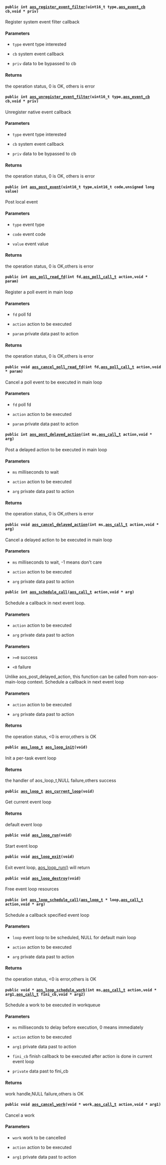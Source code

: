 #### `public int `[`aos_register_event_filter`](#yloop_8h_1ae3324303aa3a911b01709b8e5d106aa5)`(uint16_t type,`[`aos_event_cb`](#yloop_8h_1ae6cbb49016d564e65ca5338cb69d6185)` cb,void * priv)` 

Register system event filter callback

#### Parameters
* `type` event type interested 

* `cb` system event callback 

* `priv` data to be bypassed to cb

#### Returns
the operation status, 0 is OK, others is error

#### `public int `[`aos_unregister_event_filter`](#yloop_8h_1af2001a3071743d68d2f1c6ec151ce6f5)`(uint16_t type,`[`aos_event_cb`](#yloop_8h_1ae6cbb49016d564e65ca5338cb69d6185)` cb,void * priv)` 

Unregister native event callback

#### Parameters
* `type` event type interested 

* `cb` system event callback 

* `priv` data to be bypassed to cb

#### Returns
the operation status, 0 is OK, others is error

#### `public int `[`aos_post_event`](#yloop_8h_1ad5da1aeb283d518df00e420c0a9112b7)`(uint16_t type,uint16_t code,unsigned long value)` 

Post local event

#### Parameters
* `type` event type 

* `code` event code 

* `value` event value

#### Returns
the operation status, 0 is OK,others is error

#### `public int `[`aos_poll_read_fd`](#yloop_8h_1a3f457aa0c5536e9e87da66bc606e35cc)`(int fd,`[`aos_poll_call_t`](#yloop_8h_1a7f61fff1d584f548770634ff74b9542c)` action,void * param)` 

Register a poll event in main loop

#### Parameters
* `fd` poll fd 

* `action` action to be executed 

* `param` private data past to action

#### Returns
the operation status, 0 is OK,others is error

#### `public void `[`aos_cancel_poll_read_fd`](#yloop_8h_1a2dcdc7bf91430300946e0688ae3db02e)`(int fd,`[`aos_poll_call_t`](#yloop_8h_1a7f61fff1d584f548770634ff74b9542c)` action,void * param)` 

Cancel a poll event to be executed in main loop

#### Parameters
* `fd` poll fd 

* `action` action to be executed 

* `param` private data past to action

#### `public int `[`aos_post_delayed_action`](#yloop_8h_1a8a48d02d905c2d0c7d7768af7ac0a3d6)`(int ms,`[`aos_call_t`](#yloop_8h_1ad5156dbeffd3153f16cffed15f2a26fe)` action,void * arg)` 

Post a delayed action to be executed in main loop

#### Parameters
* `ms` milliseconds to wait 

* `action` action to be executed 

* `arg` private data past to action

#### Returns
the operation status, 0 is OK,others is error

#### `public void `[`aos_cancel_delayed_action`](#yloop_8h_1a7fe6a4f879719ee04d1a24c7f8c73486)`(int ms,`[`aos_call_t`](#yloop_8h_1ad5156dbeffd3153f16cffed15f2a26fe)` action,void * arg)` 

Cancel a delayed action to be executed in main loop

#### Parameters
* `ms` milliseconds to wait, -1 means don't care 

* `action` action to be executed 

* `arg` private data past to action

#### `public int `[`aos_schedule_call`](#yloop_8h_1a7016fd75f6deb04517416399dcbbd594)`(`[`aos_call_t`](#yloop_8h_1ad5156dbeffd3153f16cffed15f2a26fe)` action,void * arg)` 

Schedule a callback in next event loop.

#### Parameters
* `action` action to be executed 

* `arg` private data past to action 

#### Parameters
* `>=0` success 

* `<0` failure 

Unlike aos_post_delayed_action, this function can be called from non-aos-main-loop context. Schedule a callback in next event loop

#### Parameters
* `action` action to be executed 

* `arg` private data past to action

#### Returns
the operation status, <0 is error,others is OK

#### `public `[`aos_loop_t`](#yloop_8h_1a654b2a49d4665eeb1d24b1b2195de6a5)` `[`aos_loop_init`](#yloop_8h_1a19622d95d4b65bff57b549e9b8c93155)`(void)` 

Init a per-task event loop

#### Returns
the handler of aos_loop_t,NULL failure,others success

#### `public `[`aos_loop_t`](#yloop_8h_1a654b2a49d4665eeb1d24b1b2195de6a5)` `[`aos_current_loop`](#yloop_8h_1a0eafe54e0bba4d333828ae02533a28ba)`(void)` 

Get current event loop

#### Returns
default event loop

#### `public void `[`aos_loop_run`](#yloop_8h_1a67c03238fac573432b77b2a957fad2b9)`(void)` 

Start event loop

#### `public void `[`aos_loop_exit`](#yloop_8h_1aad0299c429ba51bfebff02e355773ad9)`(void)` 

Exit event loop, [aos_loop_run()](#yloop_8h_1a67c03238fac573432b77b2a957fad2b9) will return

#### `public void `[`aos_loop_destroy`](#yloop_8h_1abbca6051ca7795fb409a32677513635f)`(void)` 

Free event loop resources

#### `public int `[`aos_loop_schedule_call`](#yloop_8h_1afd6d962757a7b9facf290828ab9b5014)`(`[`aos_loop_t`](#yloop_8h_1a654b2a49d4665eeb1d24b1b2195de6a5)` * loop,`[`aos_call_t`](#yloop_8h_1ad5156dbeffd3153f16cffed15f2a26fe)` action,void * arg)` 

Schedule a callback specified event loop

#### Parameters
* `loop` event loop to be scheduled, NULL for default main loop 

* `action` action to be executed 

* `arg` private data past to action

#### Returns
the operation status, <0 is error,others is OK

#### `public void * `[`aos_loop_schedule_work`](#yloop_8h_1adeabf846886d65a22e1780e1060d725b)`(int ms,`[`aos_call_t`](#yloop_8h_1ad5156dbeffd3153f16cffed15f2a26fe)` action,void * arg1,`[`aos_call_t`](#yloop_8h_1ad5156dbeffd3153f16cffed15f2a26fe)` fini_cb,void * arg2)` 

Schedule a work to be executed in workqueue

#### Parameters
* `ms` milliseconds to delay before execution, 0 means immediately 

* `action` action to be executed 

* `arg1` private data past to action 

* `fini_cb` finish callback to be executed after action is done in current event loop 

* `private` data past to fini_cb

#### Returns
work handle,NULL failure,others is OK

#### `public void `[`aos_cancel_work`](#yloop_8h_1a0eb3dd015bc0328943d482f6fab26fee)`(void * work,`[`aos_call_t`](#yloop_8h_1ad5156dbeffd3153f16cffed15f2a26fe)` action,void * arg1)` 

Cancel a work

#### Parameters
* `work` work to be cancelled 

* `action` action to be executed 

* `arg1` private data past to action